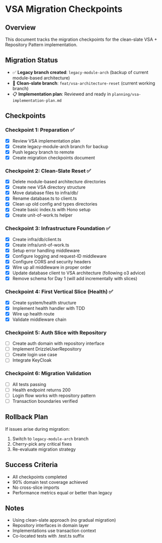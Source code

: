 # VSA Migration Checkpoints

## Overview

This document tracks the migration checkpoints for the clean-slate VSA + Repository Pattern implementation.

## Migration Status

- ✅ **Legacy branch created**: `legacy-module-arch` (backup of current module-based architecture)
- 🔄 **Clean-slate branch**: `feat/vsa-architecture-reset` (current working branch)
- 📋 **Implementation plan**: Reviewed and ready in `planning/vsa-implementation-plan.md`

## Checkpoints

### Checkpoint 1: Preparation ✅
- [x] Review VSA implementation plan
- [x] Create legacy-module-arch branch for backup
- [x] Push legacy branch to remote
- [x] Create migration checkpoints document

### Checkpoint 2: Clean-Slate Reset ✅
- [x] Delete module-based architecture directories
- [x] Create new VSA directory structure
- [x] Move database files to infra/db/
- [x] Rename database.ts to client.ts
- [x] Clean up old config and types directories
- [x] Create basic index.ts with Hono setup
- [x] Create unit-of-work.ts helper

### Checkpoint 3: Infrastructure Foundation ✅
- [x] Create infra/db/client.ts
- [x] Create infra/unit-of-work.ts
- [x] Setup error handling middleware
- [x] Configure logging and request-ID middleware
- [x] Configure CORS and security headers
- [x] Wire up all middleware in proper order
- [x] Update database client to VSA architecture (following o3 advice)
- [x] Remove schema for Day 1 (will add incrementally with slices)

### Checkpoint 4: First Vertical Slice (Health) ✅
- [x] Create system/health structure
- [x] Implement health handler with TDD
- [x] Wire up health route
- [x] Validate middleware chain

### Checkpoint 5: Auth Slice with Repository
- [ ] Create auth domain with repository interface
- [ ] Implement DrizzleUserRepository
- [ ] Create login use case
- [ ] Integrate KeyCloak

### Checkpoint 6: Migration Validation
- [ ] All tests passing
- [ ] Health endpoint returns 200
- [ ] Login flow works with repository pattern
- [ ] Transaction boundaries verified

## Rollback Plan

If issues arise during migration:
1. Switch to `legacy-module-arch` branch
2. Cherry-pick any critical fixes
3. Re-evaluate migration strategy

## Success Criteria

- All checkpoints completed
- 90% domain test coverage achieved
- No cross-slice imports
- Performance metrics equal or better than legacy

## Notes

- Using clean-slate approach (no gradual migration)
- Repository interfaces in domain layer
- Implementations use transaction context
- Co-located tests with .test.ts suffix